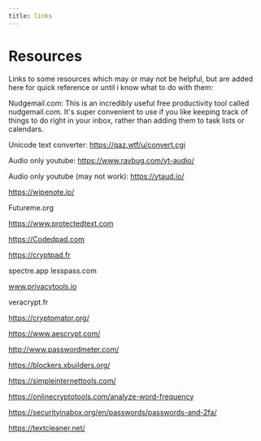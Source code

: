 ```yaml
---
title: links
---
```


# Resources

Links to some resources which may or may not be helpful, but are added here for quick reference or until i know what to do with them:

Nudgemail.com: 
This is an incredibly useful free productivity tool called nudgemail.com. It's super convenient to use if you like keeping track of things to do right in your inbox, rather than adding them to task lists or calendars.

Unicode text converter: https://qaz.wtf/u/convert.cgi

Audio only youtube: https://www.ravbug.com/yt-audio/

Audio only youtube (may not work): https://ytaud.io/

https://wipenote.io/

Futureme.org

https://www.protectedtext.com

https://Codedpad.com

https://cryptpad.fr

spectre.app
lesspass.com

www.privacytools.io

veracrypt.fr

https://cryptomator.org/

https://www.aescrypt.com/

http://www.passwordmeter.com/

https://blockers.xbuilders.org/

https://simpleinternettools.com/

https://onlinecryptotools.com/analyze-word-frequency

https://securityinabox.org/en/passwords/passwords-and-2fa/

https://textcleaner.net/
